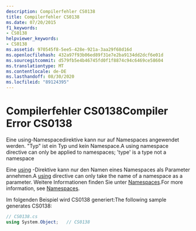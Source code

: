 ```yaml
---
description: Compilerfehler CS0138
title: Compilerfehler CS0138
ms.date: 07/20/2015
f1_keywords:
- CS0138
helpviewer_keywords:
- CS0138
ms.assetid: 970545f8-5ee5-428e-921a-3aa29f68d16d
ms.openlocfilehash: 432a97f93b06ed89f31e7e2ba9134dd2dcf6e01d
ms.sourcegitcommit: d579fb5e4b46745fd0f1f8874c94c6469ce58604
ms.translationtype: MT
ms.contentlocale: de-DE
ms.lasthandoff: 08/30/2020
ms.locfileid: "89124395"
---
```

# <a name="compiler-error-cs0138"></a><span data-ttu-id="f1c64-103">Compilerfehler CS0138</span><span class="sxs-lookup"><span data-stu-id="f1c64-103">Compiler Error CS0138</span></span>
<span data-ttu-id="f1c64-104">Eine using-Namespacedirektive kann nur auf Namespaces angewendet werden. "Typ" ist ein Typ und kein Namespace.</span><span class="sxs-lookup"><span data-stu-id="f1c64-104">A using namespace directive can only be applied to namespaces; 'type' is a type not a namespace</span></span>  
  
 <span data-ttu-id="f1c64-105">Eine [using](../language-reference/keywords/using.md) -Direktive kann nur den Namen eines Namespaces als Parameter annehmen.</span><span class="sxs-lookup"><span data-stu-id="f1c64-105">A [using](../language-reference/keywords/using.md) directive can only take the name of a namespace as a parameter.</span></span> <span data-ttu-id="f1c64-106">Weitere Informationen finden Sie unter [Namespaces](../programming-guide/namespaces/index.md).</span><span class="sxs-lookup"><span data-stu-id="f1c64-106">For more information, see [Namespaces](../programming-guide/namespaces/index.md).</span></span>  
  
 <span data-ttu-id="f1c64-107">Im folgenden Beispiel wird CS0138 generiert:</span><span class="sxs-lookup"><span data-stu-id="f1c64-107">The following sample generates CS0138:</span></span>  
  
```csharp  
// CS0138.cs  
using System.Object;   // CS0138  
```
